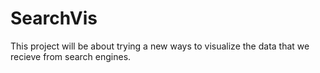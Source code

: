 # SearchVis
This project will be about trying a new ways to visualize the data that we recieve from search engines.

